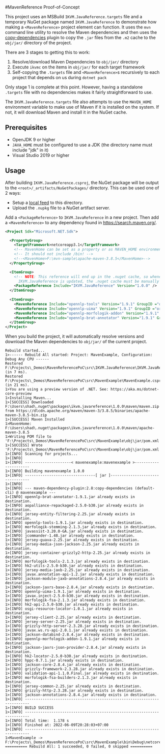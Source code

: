 #MavenReference Proof-of-Concept

This project uses an MSBuild `IKVM.JavaReference.targets` file and a temporary NuGet package named `IKVM.JavaReference` to demonstrate how making a `<MavenReference>` project element can function. It uses the `mvn` command line utility to resolve the Maven dependencies and then uses the [copy-dependencies](https://maven.apache.org/plugins/maven-dependency-plugin/copy-dependencies-mojo.html) plugin to copy the `.jar` files from the `.m2` cache to the `obj/jar/` directory of the project.

There are 3 stages to getting this to work:

1. Resolve/download Maven Dependencies to `obj/jar/` directory
2. Execute `ikvmc` on the items in `obj/jar/` for each target framework
3. Self-copying the `.targets` file and `<MavenReference>`s recursively to each project that depends on us during `dotnet pack`

Only stage 1 is complete at this point. However, having a standalone `.targets` file with no dependencies makes it fairly straightforward to use.

The `IKVM.JavaReference.targets` file also attempts to use the `MAVEN_HOME` environment variable to make use of Maven if it is installed on the system. If not, it will download Maven and install it in the NuGet cache.

## Prerequisites

- OpenJDK 9 or higher
- `JAVA_HOME` must be configured to use a JDK (the directory name must include "jdk" in it)
- Visual Studio 2019 or higher

## Usage

After building `IKVM.JavaReference.csproj`, the NuGet package will be output to the `<root>/_artifacts/NuGetPackages/` directory. This can be used one of 2 ways:

- Setup a [local feed](https://docs.microsoft.com/en-us/nuget/hosting-packages/local-feeds) to this directory.
- Upload the `.nupkg` file to a NuGet artifact server.

Add a `<PackageReference>` to `IKVM.JavaReference` in a new project. Then add a `<MavenReference>` to any dependency found in https://search.maven.org/.

```xml
<Project Sdk="Microsoft.NET.Sdk">

  <PropertyGroup>
    <TargetFramework>netcoreapp3.1</TargetFramework>
    <!-- MavenHome can be set as a property or as MAVEN_HOME environment variable. -->
    <!-- It should not include /bin! -->
    <!--<MavenHome>F:\mvn-sample\apache-maven-3.8.5</MavenHome>-->
  </PropertyGroup>

  <ItemGroup>
    <!-- NOTE: This reference will end up in the .nuget cache, so whenever
      IKVM.JavaReference is updated, the .nuget cache must be manually deleted. -->
    <PackageReference Include="IKVM.JavaReference" Version="1.0.0" />
  </ItemGroup>
    
  <ItemGroup>
    <MavenReference Include="opennlp-tools" Version="1.9.1" GroupID ="org.apache.opennlp" />
    <MavenReference Include="opennlp-uima" Version="1.9.1" GroupID ="org.apache.opennlp" />
    <MavenReference Include="opennlp-morfologik-addon" Version="1.9.1" GroupID ="org.apache.opennlp" />
    <MavenReference Include="opennlp-brat-annotator" Version="1.9.1" GroupID ="org.apache.opennlp" />
  </ItemGroup>
</Project>
```

When you build the project, it will automatically resolve versions and download the Maven dependencies to `obj/jar/` of the current project.

```console
Rebuild started...
1>------ Rebuild All started: Project: MavenExample, Configuration: Debug Any CPU ------
Restored F:\Projects\_Demos\MavenReferencePoC\src\IKVM.JavaReference\IKVM.JavaReference.csproj (in 7 ms).
Restored F:\Projects\_Demos\MavenReferencePoC\src\MavenExample\MavenExample.csproj (in 21 ms).
1>You are using a preview version of .NET. See: https://aka.ms/dotnet-core-preview
1>Installing Maven...
1>[SUCCESS] Downloaded F:\Users\shad\.nuget\packages\ikvm.javareference\1.0.0\maven/maven.zip from https://dlcdn.apache.org/maven/maven-3/3.8.5/binaries/apache-maven-3.8.5-bin.zip
1>[SUCCESS] Maven Installed
1>MavenHome: F:\Users\shad\.nuget\packages\ikvm.javareference\1.0.0\maven/apache-maven-3.8.5
1>Writing POM file to 'F:\Projects\_Demos\MavenReferencePoC\src\MavenExample\obj\jar/pom.xml'.
1>[SUCCESS] Wrote 'F:\Projects\_Demos\MavenReferencePoC\src\MavenExample\obj\jar/pom.xml'.
1>[INFO] Scanning for projects...
1>[INFO]
1>[INFO] ---------------------< mavenexample:mavenexample >----------------------
1>[INFO] Building mavenexample 1.0.0
1>[INFO] --------------------------------[ jar ]---------------------------------
1>[INFO]
1>[INFO] --- maven-dependency-plugin:2.8:copy-dependencies (default-cli) @ mavenexample ---
1>[INFO] opennlp-brat-annotator-1.9.1.jar already exists in destination.
1>[INFO] aopalliance-repackaged-2.5.0-b30.jar already exists in destination.
1>[INFO] jersey-entity-filtering-2.25.jar already exists in destination.
1>[INFO] opennlp-tools-1.9.1.jar already exists in destination.
1>[INFO] morfologik-stemming-2.1.3.jar already exists in destination.
1>[INFO] javassist-3.20.0-GA.jar already exists in destination.
1>[INFO] jcommander-1.48.jar already exists in destination.
1>[INFO] jersey-guava-2.25.jar already exists in destination.
1>[INFO] jersey-media-json-jackson-2.25.jar already exists in destination.
1>[INFO] jersey-container-grizzly2-http-2.25.jar already exists in destination.
1>[INFO] morfologik-tools-2.1.3.jar already exists in destination.
1>[INFO] hk2-utils-2.5.0-b30.jar already exists in destination.
1>[INFO] jersey-media-jaxb-2.25.jar already exists in destination.
1>[INFO] javax.annotation-api-1.2.jar already exists in destination.
1>[INFO] jackson-module-jaxb-annotations-2.8.4.jar already exists in destination.
1>[INFO] jackson-jaxrs-base-2.8.4.jar already exists in destination.
1>[INFO] opennlp-uima-1.9.1.jar already exists in destination.
1>[INFO] javax.inject-2.5.0-b30.jar already exists in destination.
1>[INFO] morfologik-fsa-2.1.3.jar already exists in destination.
1>[INFO] hk2-api-2.5.0-b30.jar already exists in destination.
1>[INFO] osgi-resource-locator-1.0.1.jar already exists in destination.
1>[INFO] jersey-client-2.25.jar already exists in destination.
1>[INFO] jersey-server-2.25.jar already exists in destination.
1>[INFO] grizzly-http-server-2.3.28.jar already exists in destination.
1>[INFO] javax.ws.rs-api-2.0.1.jar already exists in destination.
1>[INFO] jackson-databind-2.8.4.jar already exists in destination.
1>[INFO] opennlp-morfologik-addon-1.9.1.jar already exists in destination.
1>[INFO] jackson-jaxrs-json-provider-2.8.4.jar already exists in destination.
1>[INFO] hk2-locator-2.5.0-b30.jar already exists in destination.
1>[INFO] hppc-0.7.1.jar already exists in destination.
1>[INFO] jackson-core-2.8.4.jar already exists in destination.
1>[INFO] grizzly-framework-2.3.28.jar already exists in destination.
1>[INFO] validation-api-1.1.0.Final.jar already exists in destination.
1>[INFO] morfologik-fsa-builders-2.1.3.jar already exists in destination.
1>[INFO] jersey-common-2.25.jar already exists in destination.
1>[INFO] grizzly-http-2.3.28.jar already exists in destination.
1>[INFO] jackson-annotations-2.8.4.jar already exists in destination.
1>[INFO] ------------------------------------------------------------------------
1>[INFO] BUILD SUCCESS
1>[INFO] ------------------------------------------------------------------------
1>[INFO] Total time:  1.178 s
1>[INFO] Finished at: 2022-06-09T20:28:03+07:00
1>[INFO] ------------------------------------------------------------------------
1>MavenExample -> F:\Projects\_Demos\MavenReferencePoC\src\MavenExample\bin\Debug\netcoreapp3.1\MavenExample.dll
========== Rebuild All: 1 succeeded, 0 failed, 0 skipped ==========
```